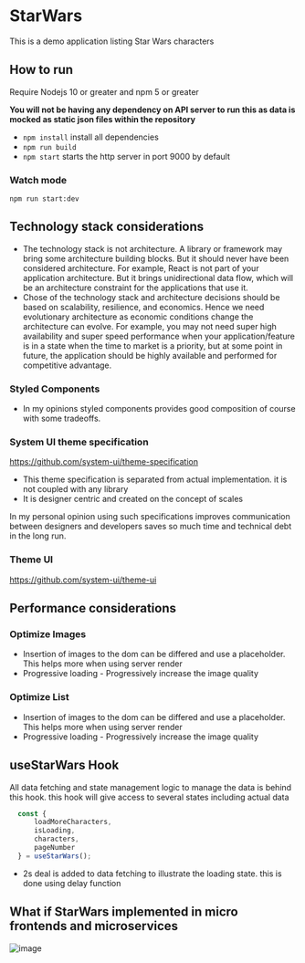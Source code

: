 # StarWars


This is a demo application listing Star Wars characters

## How to run

Require Nodejs 10 or greater and npm 5 or greater

**You will not be having any dependency on API server to run this as data is mocked as static json files within the repository**

- `npm install` install all dependencies
- `npm run build`
- `npm start` starts the http server in port 9000 by default

### Watch mode

`npm run start:dev`

## Technology stack considerations
- The technology stack is not architecture. A library or framework may bring some architecture building blocks. But it should never have been considered architecture. For example, React is not part of your application architecture. But it brings unidirectional data flow, which will be an architecture constraint for the applications that use it.
- Chose of the technology stack and architecture decisions should be based on scalability, resilience, and economics. Hence we need evolutionary architecture as economic conditions change the architecture can evolve. For example, you may not need super high availability and super speed performance when your application/feature is in a state when the time to market is a priority, but at some point in future, the application should be highly available and performed for competitive advantage.

### Styled Components

- In my opinions styled components provides good composition of course with some tradeoffs. 

###  System UI theme specification

[https://github.com/system-ui/theme-specification
](https://github.com/system-ui/theme-specification)

- This theme specification is separated from actual implementation. it is not coupled with any library
- It is designer centric and created on the concept of scales

In my personal opinion using such specifications improves communication between designers and developers saves so much time and technical debt in the long run.

### Theme UI

https://github.com/system-ui/theme-ui

## Performance considerations

### Optimize Images
- Insertion of images to the dom can be differed and use a placeholder. This helps more when using server render
- Progressive loading - Progressively increase the image quality

### Optimize List
- Insertion of images to the dom can be differed and use a placeholder. This helps more when using server render
- Progressive loading - Progressively increase the image quality

## useStarWars Hook

All data fetching and state management logic to manage the data is behind this hook. this hook will give access to several states  including actual data

```jsx
  const {
      loadMoreCharacters,
      isLoading,
      characters,
      pageNumber
  } = useStarWars();

``` 

  - 2s deal is added to data fetching to illustrate the loading state. this is done using delay function


## What if StarWars implemented in micro frontends and microservices

![image](https://user-images.githubusercontent.com/13312112/146177563-52bf0a77-9081-4cf1-9cb9-57e863756c38.png)
